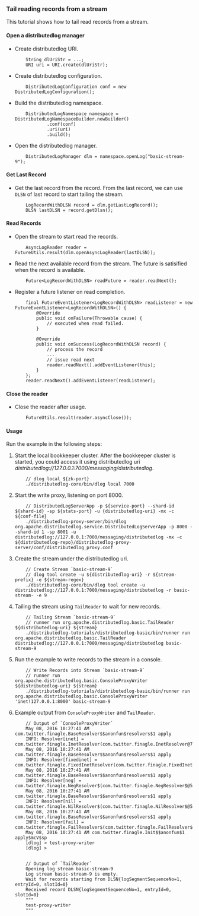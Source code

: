 ### Tail reading records from a stream

This tutorial shows how to tail read records from a stream.

#### Open a distributedlog manager

-   Create distributedlog URI.
    ```
        String dlUriStr = ...;
        URI uri = URI.create(dlUriStr);
    ```

-   Create distributedlog configuration.
    ```
        DistributedLogConfiguration conf = new DistributedLogConfiguration();
    ```

-   Build the distributedlog namespace.
    ```
        DistributedLogNamespace namespace = DistributedLogNamespaceBuilder.newBuilder()
                .conf(conf)
                .uri(uri)
                .build(); 
    ```

-   Open the distributedlog manager.
    ```
        DistributedLogManager dlm = namespace.openLog("basic-stream-9");
    ```

#### Get Last Record

-   Get the last record from the record. From the last record, we can use `DLSN` of last record
    to start tailing the stream.
    ```
        LogRecordWithDLSN record = dlm.getLastLogRecord();
        DLSN lastDLSN = record.getDlsn();
    ```

#### Read Records

-   Open the stream to start read the records.
    ```
        AsyncLogReader reader = FutureUtils.result(dlm.openAsyncLogReader(lastDLSN));
    ```

-   Read the next available record from the stream. The future is satisified when the record is available.
    ```
        Future<LogRecordWithDLSN> readFuture = reader.readNext();
    ```

-   Register a future listener on read completion.
    ```
        final FutureEventListener<LogRecordWithDLSN> readListener = new FutureEventListener<LogRecordWithDLSN>() {
            @Override
            public void onFailure(Throwable cause) {
                // executed when read failed.
            }

            @Override
            public void onSuccess(LogRecordWithDLSN record) {
                // process the record
                ...
                // issue read next
                reader.readNext().addEventListener(this);
            }
        };
        reader.readNext().addEventListener(readListener);
    ```

#### Close the reader

-   Close the reader after usage.
    ```
        FutureUtils.result(reader.asyncClose());
    ```

#### Usage

Run the example in the following steps:

1.  Start the local bookkeeper cluster. After the bookkeeper cluster is started, you could access
    it using distributedlog uri *distributedlog://127.0.0.1:7000/messaging/distributedlog*.

    ```
        // dlog local ${zk-port}
        ./distributedlog-core/bin/dlog local 7000
    ```

2.  Start the write proxy, listening on port 8000.
    ```
        // DistributedLogServerApp -p ${service-port} --shard-id ${shard-id} -sp ${stats-port} -u {distributedlog-uri} -mx -c ${conf-file}
        ./distributedlog-proxy-server/bin/dlog org.apache.distributedlog.service.DistributedLogServerApp -p 8000 --shard-id 1 -sp 8001 -u distributedlog://127.0.0.1:7000/messaging/distributedlog -mx -c ${distributedlog-repo}/distributedlog-proxy-server/conf/distributedlog_proxy.conf
    ```

3.  Create the stream under the distributedlog uri.

    ```
        // Create Stream `basic-stream-9`
        // dlog tool create -u ${distributedlog-uri} -r ${stream-prefix} -e ${stream-regex}
        ./distributedlog-core/bin/dlog tool create -u distributedlog://127.0.0.1:7000/messaging/distributedlog -r basic-stream- -e 9
    ```

4.  Tailing the stream using `TailReader` to wait for new records.
    ```
        // Tailing Stream `basic-stream-9`
        // runner run org.apache.distributedlog.basic.TailReader ${distributedlog-uri} ${stream}
        ./distributedlog-tutorials/distributedlog-basic/bin/runner run org.apache.distributedlog.basic.TailReader distributedlog://127.0.0.1:7000/messaging/distributedlog basic-stream-9
    ```

6.  Run the example to write records to the stream in a console.
    ```
        // Write Records into Stream `basic-stream-9`
        // runner run org.apache.distributedlog.basic.ConsoleProxyWriter ${distributedlog-uri} ${stream}
        ./distributedlog-tutorials/distributedlog-basic/bin/runner run org.apache.distributedlog.basic.ConsoleProxyWriter 'inet!127.0.0.1:8000' basic-stream-9
    ```

7.  Example output from `ConsoleProxyWriter` and `TailReader`.
    ```
        // Output of `ConsoleProxyWriter`
        May 08, 2016 10:27:41 AM com.twitter.finagle.BaseResolver$$anonfun$resolvers$1 apply
        INFO: Resolver[inet] = com.twitter.finagle.InetResolver(com.twitter.finagle.InetResolver@756d7bba)
        May 08, 2016 10:27:41 AM com.twitter.finagle.BaseResolver$$anonfun$resolvers$1 apply
        INFO: Resolver[fixedinet] = com.twitter.finagle.FixedInetResolver(com.twitter.finagle.FixedInetResolver@1d2e91f5)
        May 08, 2016 10:27:41 AM com.twitter.finagle.BaseResolver$$anonfun$resolvers$1 apply
        INFO: Resolver[neg] = com.twitter.finagle.NegResolver$(com.twitter.finagle.NegResolver$@5c707aca)
        May 08, 2016 10:27:41 AM com.twitter.finagle.BaseResolver$$anonfun$resolvers$1 apply
        INFO: Resolver[nil] = com.twitter.finagle.NilResolver$(com.twitter.finagle.NilResolver$@5c8d932f)
        May 08, 2016 10:27:41 AM com.twitter.finagle.BaseResolver$$anonfun$resolvers$1 apply
        INFO: Resolver[fail] = com.twitter.finagle.FailResolver$(com.twitter.finagle.FailResolver$@52ba2221)
        May 08, 2016 10:27:41 AM com.twitter.finagle.Init$$anonfun$1 apply$mcV$sp
        [dlog] > test-proxy-writer
        [dlog] >


        // Output of `TailReader`
        Opening log stream basic-stream-9
        Log stream basic-stream-9 is empty.
        Wait for records starting from DLSN{logSegmentSequenceNo=1, entryId=0, slotId=0}
        Received record DLSN{logSegmentSequenceNo=1, entryId=0, slotId=0}
        """
        test-proxy-writer
        """
    ```

